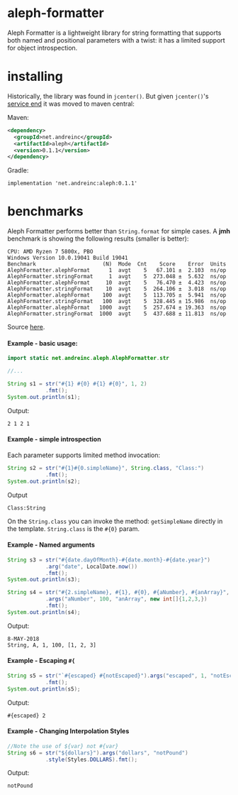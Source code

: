 # aleph-formatter

Aleph Formatter is a lightweight library for string formatting that supports both named and positional parameters with a twist: it has a limited support for object introspection.


# installing

Historically, the library was found in `jcenter()`. But given `jcenter()`'s [service end](https://jfrog.com/blog/into-the-sunset-bintray-jcenter-gocenter-and-chartcenter/) it was moved to maven central:

Maven:
```xml
<dependency>
  <groupId>net.andreinc</groupId>
  <artifactId>aleph</artifactId>
  <version>0.1.1</version>
</dependency>
```

Gradle:
```
implementation 'net.andreinc:aleph:0.1.1'
```

# benchmarks

Aleph Formatter performs better than `String.format` for simple cases. A **jmh** benchmark is showing the following results (smaller is better):

```
CPU: AMD Ryzen 7 5800x, PBO
Windows Version	10.0.19041 Build 19041
Benchmark                     (N)  Mode  Cnt    Score    Error  Units
AlephFormatter.alephFormat      1  avgt    5   67.101 ±  2.103  ns/op
AlephFormatter.stringFormat     1  avgt    5  273.048 ±  5.632  ns/op
AlephFormatter.alephFormat     10  avgt    5   76.470 ±  4.423  ns/op
AlephFormatter.stringFormat    10  avgt    5  264.106 ±  3.018  ns/op
AlephFormatter.alephFormat    100  avgt    5  113.705 ±  5.941  ns/op
AlephFormatter.stringFormat   100  avgt    5  328.445 ± 15.986  ns/op
AlephFormatter.alephFormat   1000  avgt    5  257.674 ± 19.363  ns/op
AlephFormatter.stringFormat  1000  avgt    5  437.688 ± 11.813  ns/op
```

Source [here](https://github.com/PhaseRush/Benched/blob/master/src/main/java/strings/AlephFormatter.java).

#### Example - basic usage:

```java
import static net.andreinc.aleph.AlephFormatter.str

//...

String s1 = str("#{1} #{0} #{1} #{0}", 1, 2)
            .fmt();
System.out.println(s1);
```    

Output:

```
2 1 2 1
```

#### Example - simple introspection

Each parameter supports limited method invocation:

```java
String s2 = str("#{1}#{0.simpleName}", String.class, "Class:")
            .fmt();
System.out.println(s2);
```        

Output

```
Class:String
```

On the `String.class` you can invoke the method: `getSimpleName` directly in the template. `String.class` is the `#{0}` param. 

#### Example - Named arguments

```java
String s3 = str("#{date.dayOfMonth}-#{date.month}-#{date.year}")
            .arg("date", LocalDate.now())
            .fmt();
System.out.println(s3);

String s4 = str("#{2.simpleName}, #{1}, #{0}, #{aNumber}, #{anArray}", 1, "A", String.class)
            .args("aNumber", 100, "anArray", new int[]{1,2,3,})
            .fmt();
System.out.println(s4);                        
```                        

Output:

```
8-MAY-2018
String, A, 1, 100, [1, 2, 3]
```

#### Example - Escaping `#{`

```java
String s5 = str("`#{escaped} #{notEscaped}").args("escaped", 1, "notEscaped", 2)
            .fmt();
System.out.println(s5);
```

Output:

```
#{escaped} 2
```

#### Example - Changing Interpolation Styles

```java
//Note the use of ${var} not #{var}
String s6 = str("${dollars}").args("dollars", "notPound")
            .style(Styles.DOLLARS).fmt();
```

Output:

```
notPound
```
